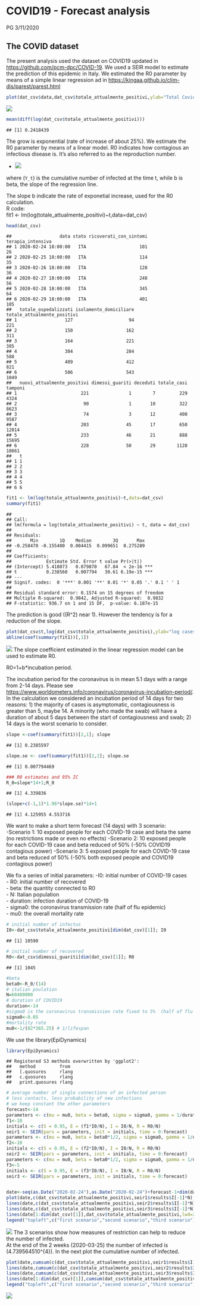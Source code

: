 COVID19 - Forecast analysis
================
PG
3/11/2020

## The COVID dataset

The present analysis used the dataset on COVID19 updated in
<https://github.com/pcm-dpc/COVID-19>. We used a SEIR model to estimate
the prediction of this epidemic in Italy. We estimated the R0 parameter
by means of a simple linear regression ad in
<https://kingaa.github.io/clim-dis/parest/parest.html>

``` r
plot(dat_csv$data,dat_csv$totale_attualmente_positivi,ylab="Total Covid cases",xlab="Date")
```

![](draft_analysis_Italy_files/figure-gfm/plot%20data-1.png)<!-- -->

``` r
mean(diff(log(dat_csv$totale_attualmente_positivi)))
```

    ## [1] 0.2418439

The grow is exponential (rate of increase of about 25%). We estimate the
R0 parameter by means of a linear model. R0 indicates how contagious an
infectious disease is. It’s also referred to as the reproduction
    number.

  - <img src="https://latex.codecogs.com/gif.latex?log(Y_t) = a + b*t + e_t" />

where \(`Y_t`\) is the cumulative number of infected at the time t,
while b is beta, the slope of the regression line.

The slope b indicate the rate of exponetial increase, used for the R0
calculation.  
R code:  
fit1 \<-
    lm(log(totale\_attualmente\_positivi)~t,data=dat\_csv)

``` r
head(dat_csv)
```

    ##                  data stato ricoverati_con_sintomi terapia_intensiva
    ## 1 2020-02-24 18:00:00   ITA                    101                26
    ## 2 2020-02-25 18:00:00   ITA                    114                35
    ## 3 2020-02-26 18:00:00   ITA                    128                36
    ## 4 2020-02-27 18:00:00   ITA                    248                56
    ## 5 2020-02-28 18:00:00   ITA                    345                64
    ## 6 2020-02-29 18:00:00   ITA                    401               105
    ##   totale_ospedalizzati isolamento_domiciliare totale_attualmente_positivi
    ## 1                  127                     94                         221
    ## 2                  150                    162                         311
    ## 3                  164                    221                         385
    ## 4                  304                    284                         588
    ## 5                  409                    412                         821
    ## 6                  506                    543                        1049
    ##   nuovi_attualmente_positivi dimessi_guariti deceduti totale_casi tamponi
    ## 1                        221               1        7         229    4324
    ## 2                         90               1       10         322    8623
    ## 3                         74               3       12         400    9587
    ## 4                        203              45       17         650   12014
    ## 5                        233              46       21         888   15695
    ## 6                        228              50       29        1128   18661
    ##   t
    ## 1 1
    ## 2 2
    ## 3 3
    ## 4 4
    ## 5 5
    ## 6 6

``` r
fit1 <- lm(log(totale_attualmente_positivi)~t,data=dat_csv)
summary(fit1)
```

    ## 
    ## Call:
    ## lm(formula = log(totale_attualmente_positivi) ~ t, data = dat_csv)
    ## 
    ## Residuals:
    ##       Min        1Q    Median        3Q       Max 
    ## -0.258470 -0.155400  0.004415  0.099651  0.275289 
    ## 
    ## Coefficients:
    ##             Estimate Std. Error t value Pr(>|t|)    
    ## (Intercept) 5.418073   0.079870   67.84  < 2e-16 ***
    ## t           0.238560   0.007794   30.61 6.19e-15 ***
    ## ---
    ## Signif. codes:  0 '***' 0.001 '**' 0.01 '*' 0.05 '.' 0.1 ' ' 1
    ## 
    ## Residual standard error: 0.1574 on 15 degrees of freedom
    ## Multiple R-squared:  0.9842, Adjusted R-squared:  0.9832 
    ## F-statistic: 936.7 on 1 and 15 DF,  p-value: 6.187e-15

The prediction is good (\(R^2\) near 1). However the tendency is for a
reduction of the
slope.

``` r
plot(dat_csv$t,log(dat_csv$totale_attualmente_positivi),ylab="log cases",xlab="time")
abline(coef(summary(fit1))[,1])
```

![](draft_analysis_Italy_files/figure-gfm/model%20plot-1.png)<!-- -->
The slope coefficient estimated in the linear regression model can be
used to estimate R0.

R0=1+b\*incubation period.

The incubation period for the coronavirus is in mean 5.1 days with a
range from 2-14 days. Please see
<https://www.worldometers.info/coronavirus/coronavirus-incubation-period/>.
In the calculation we considered an incubation period of 14 days for two
reasons: 1) the majority of cases is asymptomatic, contagiousness is
greater than 5, maybe 14. A minority (who made the swab) will have a
duration of about 5 days between the start of contagiousness and swab;
2) 14 days is the worst scenario to consider.

``` r
slope <-coef(summary(fit1))[2,1]; slope
```

    ## [1] 0.2385597

``` r
slope.se <- coef(summary(fit1))[2,2]; slope.se
```

    ## [1] 0.007794469

``` r
### R0 estimates and 95% IC 
R_0=slope*14+1;R_0
```

    ## [1] 4.339836

``` r
(slope+c(-1,1)*1.96*slope.se)*14+1
```

    ## [1] 4.125955 4.553716

We want to make a short term forecast (14 days) with 3 scenario:  
\-Scenario 1: 10 exposed people for each COVID-19 case and beta the same
(no restrictions made or even no effects) -Scenario 2: 10 exposed people
for each COVID-19 case and beta reduced of 50% (-50% COVID19 contagious
power) -Scenario 3: 5 exposed people for each COVID-19 case and beta
reduced of 50% (-50% both exposed people and COVID19 contagious power)

We fix a series of initial parameters: -I0: initial number of COVID-19
cases  
\- R0: initial number of recovered  
\- beta: the quantity connected to R0  
\- N: Italian population  
\- duration: infection duration of COVID-19  
\- sigma0: the coronavirus transmission rate (half of flu epidemic)  
\- mu0: the overall mortality rate

``` r
# initial number of infectus
I0<-dat_csv$totale_attualmente_positivi[dim(dat_csv)[1]]; I0
```

    ## [1] 10590

``` r
# initial number of recovered
R0<-dat_csv$dimessi_guariti[dim(dat_csv)[1]]; R0
```

    ## [1] 1045

``` r
#beta 
beta0<-R_0/(14)
# italian poulation
N=60480000
# duration of COVID19 
duration<-14
#sigma0 is the coronavirus transmission rate fixed to 5%  (half of flu epidemic)
sigma0<-0.05
#mortality rate 
mu0<-1/(82*365.25) # 1/lifespan
```

We use the library(EpiDynamics)

``` r
library(EpiDynamics)
```

    ## Registered S3 methods overwritten by 'ggplot2':
    ##   method         from 
    ##   [.quosures     rlang
    ##   c.quosures     rlang
    ##   print.quosures rlang

``` r
# average number of single connections of an infected person
# less contacts, less probability of new infections
# we keep constant the other parameters
forecast<-14
parameters <- c(mu = mu0, beta = beta0, sigma = sigma0, gamma = 1/duration)
f1<-10
initials <- c(S = 0.95, E = (f1*I0/N), I = I0/N, R = R0/N)
seir1 <- SEIR(pars = parameters, init = initials, time = 0:forecast)
parameters <- c(mu = mu0, beta = beta0*1/2, sigma = sigma0, gamma = 1/duration)
f2<-10
initials <- c(S = 0.95, E = (f2*I0/N), I = I0/N, R = R0/N)
seir2 <- SEIR(pars = parameters, init = initials, time = 0:forecast)
parameters <- c(mu = mu0, beta = beta0*1/2, sigma = sigma0, gamma = 1/duration)
f3<-5
initials <- c(S = 0.95, E = (f3*I0/N), I = I0/N, R = R0/N)
seir3 <- SEIR(pars = parameters, init = initials, time = 0:forecast)


date<-seq(as.Date("2020-02-24"),as.Date("2020-02-24")+forecast-1+dim(dat_csv)[1],1)
plot(date,c(dat_csv$totale_attualmente_positivi,seir1$results$I[-1]*N),type="l",ylab="Cases",xlab="time",main="Infected")
lines(date,c(dat_csv$totale_attualmente_positivi,seir2$results$I[-1]*N),col=2)
lines(date,c(dat_csv$totale_attualmente_positivi,seir3$results$I[-1]*N),col=3)
lines(date[1:dim(dat_csv)[1]],dat_csv$totale_attualmente_positivi,lwd=2)
legend("topleft",c("first scenario","second scenario","third scenario"),lty=1,col=1:3)
```

![](draft_analysis_Italy_files/figure-gfm/scenario%20plot-1.png)<!-- -->
The 3 scenarios show how measures of restriction can help to reduce the
number of infected.  
At the end of the 2 weeks (2020-03-25) the number of infected is
(4.739564510^{4}). In the next plot the cumulative number of
infected.

``` r
plot(date,cumsum(c(dat_csv$totale_attualmente_positivi,seir1$results$I[-1]*N)),type="l",ylab="Cases",xlab="time",main="Cumulative Infected")
lines(date,cumsum(c(dat_csv$totale_attualmente_positivi,seir2$results$I[-1]*N)),col=2)
lines(date,cumsum(c(dat_csv$totale_attualmente_positivi,seir3$results$I[-1]*N)),col=3)
lines(date[1:dim(dat_csv)[1]],cumsum(dat_csv$totale_attualmente_positivi),lwd=2)
legend("topleft",c("first scenario","second scenario","third scenario"),lty=1,col=1:3)
```

![](draft_analysis_Italy_files/figure-gfm/cumulative%20plot-1.png)<!-- -->
